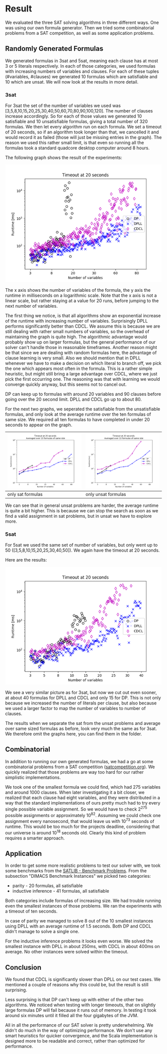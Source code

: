 # Result

We evaluated the three SAT solving algorithms in three different ways. One was
using our own formula generator. Then we tried some combinatorial problems from
a SAT competition, as well as some application problems.

## Randomly Generated Formulas

We generated formulas in 3sat and 5sat, meaning each clause has at most 3 or 5
literals respectively. In each of those categories, we used formulas with
increasing numbers of variables and clauses. For each of these tuples
(#variables, #clauses) we generated 10 formulas which are satisfiable and 10
which are unsat. We will now look at the results in more detail.

### 3sat

For 3sat the set of the number of variables we used was
\[3,5,8,10,15,20,25,30,40,50,60,70,80,90,100,120\]. The number of clauses increase
accordingly. So for each of those values we generated 10 satisfiable and 10
unsatisfiable formulas, giving a total number of 320 formulas. We then let every
algorithm run on each formula. We set a timeout of 20 seconds, so if an
algorithm took longer than that, we cancelled it and would record it as failed
(those will just be missing entries in the graph). The reason we used this
rather small limit, is that even so running all the formulas took a standard
quadcore desktop computer around 8 hours.

The following graph shows the result of the experiments:

![](3sat_allresults_i20s_v2.png)

The x axis shows the number of variables of the formula, the y axis the runtime
in milliseconds on a logarithmic scale. Note that the x axis is not a linear
scale, but rather staying at a value for 20 runs, before jumping to the next
number of variables.

The first thing we notice, is that all algorithms show an exponential increase
of the runtime with increasing number of variables. Surprisingly DPLL performs
significantly better than CDCL. We assume this is because we are still dealing
with rather small numbers of variables, so the overhead of maintaining the graph
is quite high. The algorithmic advantage would probably show up on larger
formulas, but the general performance of our solver can't handle those in
reasonable timeframes.
Another reason might be that since we are dealing with random formulas here,
the advantage of clause learning is very small.
Also we should mention that in DPLL whenever we have to make a decision on which
literal to branch off, we pick the one which appears most often in the formula.
This is a rather simple heuristic, but might still bring a large advantage over
CDCL, where we just pick the first occurring one. The reasoning was that with
learning we would converge quickly anyway, but this seems not to cancel out.

DP can keep up to formulas with around 20 variables and 90 clauses before
going over the 20 second limit. DPLL and CDCL go up to about 80.

For the next two graphs, we seperated the satisfiable from the unsatisfiable
formulas, and only look at the average runtime over the ten formulas of same
size. We required all ten formulas to have completed in under 20 seconds to
appear on the graph.

![](3sat_aggregated_10_tests_sat_v2.png) | ![](3sat_aggregated_10_tests_unsat_v2.png)
---|---
only sat formulas | only unsat formulas

We can see that in general unsat problems are harder, the average runtime is
quite a bit higher. This is because we can stop the search as
soon as we find a valid assignment in sat problems, but in unsat we have to
explore more.

### 5sat

For 5sat we used the same set of number of variables, but only went up to 50
(\[3,5,8,10,15,20,25,30,40,50\]). We again have the timeout at 20 seconds.

Here are the results:

![](5sat_allresults_i20s_v2.png)

We see a very similar picture as for 3sat, but now we cut out even sooner, at
about 40 formulas for DPLL and CDCL and only 15 for DP. This is not only because
we increased the number of literals per clause, but also because we used a
larger factor to map the number of variables to number of clauses.

The results when we separate the sat from the unsat problems and average over
same sized formulas as before, look very much the same as for 3sat. We therefore
omit the graphs here, you can find them in the folder.

## Combinatorial

In addition to running our own generated formulas, we had a go at some
combinatorial problems from a SAT competition
([satcompetition.org](http:/www.satcompetition.org)). We quickly realized that
those problems are way too hard for our rather simplistic implementations.

We took one of the smallest formula we could find, which had 275 variables and
around 1000 clauses. When later investigating it a bit closer, we realized that
each clause had eight variables, and they were distributed in a way that the
standard implementations of ours pretty much had to try every single possible
variable assignment. So we would have to check 2<sup>275</sup> possible
assignments or approximately 10<sup>82</sup>. Assuming we could check one
assignment every nanosecond, that would leave us with 10<sup>73</sup> seconds of
runtime. This would be too much for the projects deadline, considering that our
universe is around 10<sup>18</sup> seconds old. Clearly this kind of problem
requires a smarter approach.

## Application

In order to get some more realistic problems to test our solver with, we took
some benchmarks from the
[SATLIB - Benchmark Problems](http://www.cs.ubc.ca/~hoos/SATLIB/benchm.html).
From the subsection "DIMACS Benchmark Instances" we picked two categories:
-   parity - 20 formulas, all satisfiable
-   inductive inference - 41 formulas, all satisfiable

Both categories include formulas of increasing size. We had trouble running even
the smallest instances of those problems. We ran the experiments with a timeout
of ten seconds.

In case of parity we managed to solve 8 out of the 10 smallest
instances using DPLL with an average runtime of 1.5 seconds. Both DP and CDCL
didn't manage to solve a single one.

For the inductive inference problems it looks even worse. We solved the smallest
instance with DPLL in about 250ms, with CDCL in about 400ms on average. No other
instances were solved within the timeout.

## Conclusion

We found that CDCL is significantly slower than DPLL on our test cases. We
mentioned a couple of reasons why this could be, but the result is still
surprising.

Less surprising is that DP can't keep up with either of the other two
algorithms. We noticed when testing with longer timeouts, that on slightly large
formulas DP will fail because it runs out of memory. In testing it took around
six minutes until it filled all the four gigabytes of the JVM.

All in all the performance of our SAT solver is pretty underwhelming. We didn't
do much in the way of optimizing performance. We don't use any smart heuristics
for quicker convergence, and the Scala implementation is designed more to be
readable and correct, rather than optimized for performance.

